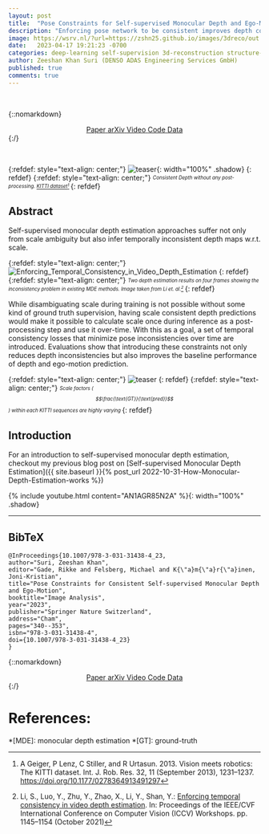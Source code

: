 ```yaml
---
layout: post
title:  "Pose Constraints for Self-supervised Monocular Depth and Ego-Motion"
description: "Enforcing pose network to be consistent improves depth consistency"
image: https://wsrv.nl/?url=https://zshn25.github.io/images/3dreco/out.gif&h=300
date:   2023-04-17 19:21:23 -0700
categories: deep-learning self-supervision 3d-reconstruction structure-from-motion visual-odometry depth-estimation
author: Zeeshan Khan Suri (DENSO ADAS Engineering Services GmbH)
published: true
comments: true
---
```


&nbsp;

{::nomarkdown}
<!-- Checkout Bulma buttom elements for Nerfies in custom.styles.scss -->
<div style="text-align: center;">
    <!-- PDF Link. -->
    <span class="link-block">
      <a href="https://link.springer.com/chapter/10.1007/978-3-031-31438-4_23" target="_blank"
          class="external-link button is-normal is-rounded is-dark">
        <span class="icon">
            <i class="ai ai-springer"></i>
        </span>
        <span>Paper</span>
      </a>
    </span>
    <span class="link-block">
      <a href="https://arxiv.org/abs/2304.08916" target="_blank"
          class="external-link button is-normal is-rounded is-dark">
        <span class="icon">
            <i class="ai ai-arxiv"></i>
        </span>
        <span>arXiv</span>
      </a>
    </span>
    <!-- Video Link. -->
    <span class="link-block">
      <a href="https://www.youtube.com/watch?v=AN1AGR85N2A"  target="_blank"
          class="external-link button is-normal is-rounded is-dark disabled">
        <span class="icon">
            <i class="fab fa-youtube"></i>
        </span>
        <span>Video</span>
      </a>
    </span>
    <!-- Code Link. -->
    <span class="link-block">
      <a href="https://github.com/zshn25/pc4consistentdepth" target="_blank"
          class="external-link button is-normal is-rounded is-dark"> 
        <span class="icon">
            <i class="fab fa-github"></i>
        </span>
        <span>Code</span>
        </a>
    </span>
    <!-- Dataset Link. -->
    <span class="link-block">
      <a href="https://www.cvlibs.net/datasets/kitti/" target="_blank"
          class="external-link button is-normal is-rounded is-dark">
        <span class="icon">
            <i class="far fa-images"></i>
        </span>
        <span>Data</span>
        </a>
  </div>
{:/}

&nbsp;

{:refdef: style="text-align: center;"}
![teaser]({{site.baseurl}}/images/3dreco/out.gif){: width="100%" .shadow}
{: refdef}
{:refdef: style="text-align: center;"}
<sub><sup>*Consistent Depth without any post-processing. [KITTI dataset](https://www.cvlibs.net/datasets/kitti/index.php)[^2]*
</sup></sub>
{: refdef}

## Abstract

Self-supervised monocular depth estimation approaches suffer not only from scale ambiguity but also infer temporally inconsistent depth maps w.r.t. scale.

{:refdef: style="text-align: center;"}
![Enforcing_Temporal_Consistency_in_Video_Depth_Estimation]({{site.baseurl}}/images/3dreco/Li_Enforcing_Temporal_Consistency_in_Video_Depth_Estimation_ICCVW_2021.png)
{: refdef}
{:refdef: style="text-align: center;"}
<sub><sup>*Two depth estimation results on four frames showing the inconsistency problem in existing MDE methods. Image taken from Li et. al.[^1]*
</sup></sub>
{: refdef}

While disambiguating scale during training is not possible without some kind of ground truth supervision, having scale consistent depth predictions would make it possible to calculate scale once during inference as a post-processing step and use it over-time. With this as a goal, a set of temporal consistency losses that minimize pose inconsistencies over time are introduced. Evaluations show that introducing these constraints not only reduces depth inconsistencies but also improves the baseline performance of depth and ego-motion prediction.

{:refdef: style="text-align: center;"}
![teaser]({{site.baseurl}}/images/3dreco/md2seqscales.png) 
{: refdef}
{:refdef: style="text-align: center;"}
<sub><sup>*Scale factors ($$\frac{\text{GT}}{\text{pred}}$$) within each KITTI sequences are highly varying*
</sup></sub>
{: refdef}


## Introduction

For an introduction to self-supervised monocular depth estimation, checkout my previous blog post on [Self-supervised Monocular Depth Estimation]({{ site.baseurl }}{% post_url 2022-10-31-How-Monocular-Depth-Estimation-works %})

{% include youtube.html content="AN1AGR85N2A" %}{: width="100%" .shadow}
___


## BibTeX

```
@InProceedings{10.1007/978-3-031-31438-4_23,
author="Suri, Zeeshan Khan",
editor="Gade, Rikke and Felsberg, Michael and K{\"a}m{\"a}r{\"a}inen, Joni-Kristian",
title="Pose Constraints for Consistent Self-supervised Monocular Depth and Ego-Motion",
booktitle="Image Analysis",
year="2023",
publisher="Springer Nature Switzerland",
address="Cham",
pages="340--353",
isbn="978-3-031-31438-4",
doi={10.1007/978-3-031-31438-4_23}
}
```

{::nomarkdown}
<!-- Checkout Bulma buttom elements for Nerfies in custom.styles.scss -->
<div style="text-align: center;">
    <!-- PDF Link. -->
    <span class="link-block">
      <a href="https://link.springer.com/chapter/10.1007/978-3-031-31438-4_23" target="_blank"
          class="external-link button is-normal is-rounded is-dark">
        <span class="icon">
            <i class="ai ai-springer"></i>
        </span>
        <span>Paper</span>
      </a>
    </span>
    <span class="link-block">
      <a href="https://arxiv.org/abs/2304.08916" target="_blank"
          class="external-link button is-normal is-rounded is-dark">
        <span class="icon">
            <i class="ai ai-arxiv"></i>
        </span>
        <span>arXiv</span>
      </a>
    </span>
    <!-- Video Link. -->
    <span class="link-block">
      <a href="https://www.youtube.com/watch?v=AN1AGR85N2A"  target="_blank"
          class="external-link button is-normal is-rounded is-dark disabled">
        <span class="icon">
            <i class="fab fa-youtube"></i>
        </span>
        <span>Video</span>
      </a>
    </span>
    <!-- Code Link. -->
    <span class="link-block">
      <a href="https://github.com/zshn25/pc4consistentdepth" target="_blank"
          class="external-link button is-normal is-rounded is-dark"> 
        <span class="icon">
            <i class="fab fa-github"></i>
        </span>
        <span>Code</span>
        </a>
    </span>
    <!-- Dataset Link. -->
    <span class="link-block">
      <a href="https://www.cvlibs.net/datasets/kitti/" target="_blank"
          class="external-link button is-normal is-rounded is-dark">
        <span class="icon">
            <i class="far fa-images"></i>
        </span>
        <span>Data</span>
        </a>
  </div>
{:/}


# References:


[^1]: Li, S., Luo, Y., Zhu, Y., Zhao, X., Li, Y., Shan, Y.: [Enforcing temporal consistency in video depth estimation](https://openaccess.thecvf.com/content/ICCV2021W/PBDL/papers/Li_Enforcing_Temporal_Consistency_in_Video_Depth_Estimation_ICCVW_2021_paper.pdf). In: Proceedings of the IEEE/CVF International Conference on Computer Vision (ICCV) Workshops. pp. 1145–1154 (October 2021)
[^2]: A Geiger, P Lenz, C Stiller, and R Urtasun. 2013. Vision meets robotics: The KITTI dataset. Int. J. Rob. Res. 32, 11 (September 2013), 1231–1237. https://doi.org/10.1177/0278364913491297

*[MDE]: monocular depth estimation
*[GT]: ground-truth
